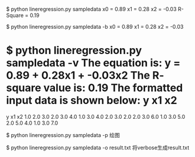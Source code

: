 $ python lineregression.py sampledata
x0 = 0.89
x1 = 0.28
x2 = -0.03
R­-Square = 0.19

$ python lineregression.py sampledata ­-b
x0 = 0.89
x1 = 0.28
x2 = -0.03

$ python lineregression.py sampledata ­-v
The equation is:
y = 0.89 + 0.28x1 + -0.03x2
The R­square value is:  0.19
The formatted input data is shown below: y x1 x2
=========================
y         x1        x2
1.0       2.0       3.0
2.0       3.0       4.0
1.0       3.0       4.0
2.0       3.0       2.0
2.0       3.0       6.0
1.0       3.0       5.0
2.0       5.0       4.0
1.0       3.0       7.0

$ python lineregression.py sampledata ­-p
绘图

$ python lineregression.py sampledata ­-o result.txt
将verbose生成result.txt

